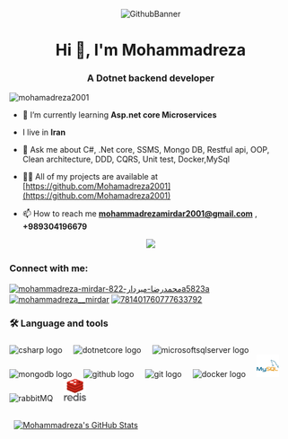 <p align="center">
  <img src="https://user-images.githubusercontent.com/103823068/223725341-37b58d6e-378a-49dc-99cf-402eb8af2366.png" 
       alt="GithubBanner" 
       width="600" />
</p>
<h1 align="center">Hi 👋, I'm Mohammadreza</h1>
<h3 align="center">A Dotnet backend developer</h3>

<p align="left"> <img src="https://komarev.com/ghpvc/?username=mohamadreza2001&label=Profile%20views&color=0e75b6&style=flat" alt="mohamadreza2001" /> </p>

- 🌱 I’m currently learning **Asp.net core Microservices**

- I live in **Iran**

- 💬 Ask me about C#, .Net core, SSMS, Mongo DB, Restful api, OOP, Clean architecture, DDD, CQRS, Unit test, Docker,MySql

- 👨‍💻 All of my projects are available at [https://github.com/Mohamadreza2001](https://github.com/Mohamadreza2001)

- 📫 How to reach me **mohammadrezamirdar2001@gmail.com** , **+989304196679**

<p align="center">

<img src="https://user-images.githubusercontent.com/103823068/224567561-6273bd3a-e857-4f91-a6a1-85c08a4fc1d6.gif" width="400" />

<p/>

  <h3 align="left">Connect with me:</h3>
<p align="left">
<a href="https://linkedin.com/in/mohammadreza-mirdar-محمدرضا-میردار-822a5823a" target="blank"><img align="center" src="https://raw.githubusercontent.com/rahuldkjain/github-profile-readme-generator/master/src/images/icons/Social/linked-in-alt.svg" alt="mohammadreza-mirdar-محمدرضا-میردار-822a5823a" height="30" width="40" /></a>
<a href="https://instagram.com/mohammadreza__mirdar" target="blank"><img align="center" src="https://raw.githubusercontent.com/rahuldkjain/github-profile-readme-generator/master/src/images/icons/Social/instagram.svg" alt="mohammadreza__mirdar" height="30" width="40" /></a>
<a href="https://discord.gg/781401760777633792" target="blank"><img align="center" src="https://raw.githubusercontent.com/rahuldkjain/github-profile-readme-generator/master/src/images/icons/Social/discord.svg" alt="781401760777633792" height="30" width="40" /></a>
</p>

<h3 align="left">🛠 Language and tools</h3>

###

<div align="left">
  <img src="https://cdn.jsdelivr.net/gh/devicons/devicon/icons/csharp/csharp-original.svg" height="40" alt="csharp logo"  />
  <img width="12" />
  <img src="https://cdn.jsdelivr.net/gh/devicons/devicon/icons/dotnetcore/dotnetcore-original.svg" height="40" alt="dotnetcore logo"  />
  <img width="12" />
  <img src="https://cdn.jsdelivr.net/gh/devicons/devicon/icons/microsoftsqlserver/microsoftsqlserver-plain.svg" height="40" alt="microsoftsqlserver logo"  />
  <img width="12" />
  <img src="https://cdn.jsdelivr.net/gh/devicons/devicon/icons/mongodb/mongodb-original.svg" height="40" alt="mongodb logo"  />
  <img width="12" />
  <img src="https://cdn.jsdelivr.net/gh/devicons/devicon/icons/github/github-original.svg" height="40" alt="github logo"  />
  <img width="12" />
  <img src="https://cdn.jsdelivr.net/gh/devicons/devicon/icons/git/git-original.svg" height="40" alt="git logo"  />
  <img width="12" />
  <img src="https://cdn.jsdelivr.net/gh/devicons/devicon/icons/docker/docker-original.svg" height="40" alt="docker logo"  />
  <img width="12" />
  <img src="https://raw.githubusercontent.com/devicons/devicon/master/icons/mysql/mysql-original-wordmark.svg" alt="mysql" width="40" height="40"/>
  <img width="12" />
  <img src="https://www.vectorlogo.zone/logos/rabbitmq/rabbitmq-icon.svg" alt="rabbitMQ" width="40" height="40"/>
  <img width="12" />
  <img src="https://raw.githubusercontent.com/devicons/devicon/master/icons/redis/redis-original-wordmark.svg" alt="redis" width="40" height="40"/>
</div>

###

<a href="https://github.com/Mohamadreza2001">
  <img align="center" style="margin:0.5rem" src="https://github-readme-stats.vercel.app/api?username=Mohamadreza2001&show_icons=true&line_height=27&count_private=true&title_color=ffffff&text_color=c9cacc&icon_color=4AB097&bg_color=1A2B34" alt="Mohammadreza's GitHub Stats" />
</a>
